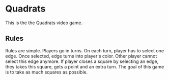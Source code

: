 # Quadrats

This is the the Quadrats video game.

## Rules

Rules are simple. Players go in turns. On each turn, player has to select one edge. Once selected, edge turns into player's color. Other player cannot select this edge anymore. If player closes a square by selecting an edge, they takes this square, gets a point and an extra turn. The goal of this game is to take as much squares as possible.
